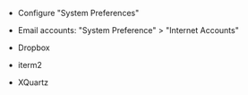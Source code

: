 * Configure "System Preferences"

* Email accounts: "System Preference" > "Internet Accounts"

* Dropbox

* iterm2

* XQuartz

